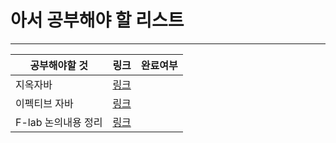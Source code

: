 # 아서 공부해야 할 리스트

---

| 공부해야할 것        | 링크                                                                                | 완료여부  |
|----------------|-----------------------------------------------------------------------------------|-------|
| 지옥자바           | [링크](https://slime-scorpio-806.notion.site/Java-f815bd4274af464486abc34d3397ee2e) |  |
| 이펙티브 자바        | [링크](https://slime-scorpio-806.notion.site/91b10bbc98074850a1685af488eed4f3) |       |
| F-lab  논의내용 정리 | [링크](https://slime-scorpio-806.notion.site/e8d024dab5024f9199c6227ecdbc7d23) |  |

